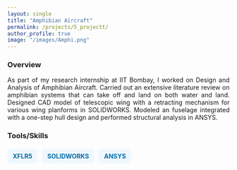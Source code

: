 ```yaml
---
layout: single
title: "Amphibian Aircraft"
permalink: /projects/5_projectt/
author_profile: true
image: "/images/Amphi.png"
---
```


### Overview
<div style="text-align: justify;">
As part of my research internship at IIT Bombay, I worked on Design and Analysis of Amphibian Aircraft. Carried out an extensive literature review on amphibian systems that can take off and land on both water and land. Designed CAD model of telescopic wing with a retracting mechanism for various wing planforms in SOLIDWORKS. Modeled an fuselage integrated with a one-step hull design and performed structural analysis in ANSYS.

<h3>Tools/Skills</h3>
<div style="display: flex; flex-wrap: wrap; gap: 10px; margin-top: 20px;">
  <span style="background-color: rgb(239, 248, 255); color: rgb(5, 108, 168); font-size: 14px; font-weight: bold; padding: 8px 12px; border-radius: 8px;">XFLR5</span>
  <span style="background-color: rgb(239, 248, 255); color: rgb(5, 108, 168); font-size: 14px; font-weight: bold; padding: 8px 12px; border-radius: 8px;">SOLIDWORKS</span>
  <span style="background-color: rgb(239, 248, 255); color: rgb(5, 108, 168); font-size: 14px; font-weight: bold; padding: 8px 12px; border-radius: 8px;">ANSYS</span>
</div>

